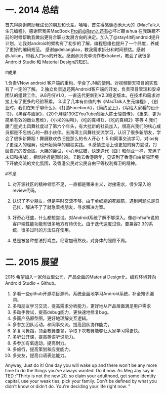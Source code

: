 一. 2014 总结
=

首先得感谢帮助我成长的朋友和长辈。哈哈，首先得感谢@池大大的《MacTalk人生元编程》，感谢帮我买MacBook Pro的@Ray少.还有@吥ど聽ぁhua 在我踌躇不前的时候帮助我做出更符合职业发展方向的决定。加入了@stay4it的android提升计划，让我对android的架构有了初步的了解，编程思维也提升了一个纬度，养成了更好的编码规范。
感谢@deliangliao，教我需求拆分和时间预估。感谢@Julian，带我入门ios的开发。感谢@贝壳单词作者drakeet，教会了我很多Android Studio 和 Material Design的知识。

#成果

1.负责VNow android 客户端的重构，学会了JNI的使用。对视频聊天项目的实现有了一定的了解。
2.独立负责返还网Android客户端的开发，负责项目管理和安卓团队的组建工作。从8月份V1.0，一直迭代更新到V2.3稳定版本。在技术和需求对接上有了更多的经验积累。
3.读了几本有价值的书《MacTalk人生元编程》,《创业时，我们在知乎聊什么》，《打造Facebook》，《简约至上》，《写给大家看的设计书》，《黑客与画家》，《20个月赚130亿YouTube创始人陈士骏自传》，《重来，更为简单有效的商业思维》，《小米的尖叫》，《吃的真相1》，《吃的真相2》等等
4.我们厦门星光土风舞社度过了第六个年头，有大批新的社员加入，很高兴我们的核心成员都是不忘初心的一群小伙伴。去海湾土风舞社交流学习，认识了很多新朋友，学会了很多新舞蹈！舞展联欢依旧是那么的令人开心！
5.和同事交流学习，对ios有了更深入的理解，也开始简单的编程实践。
6.感情生活上也更加的努力尝试，打破自己的安全区。大胆的尝试，小心地试错，快速迭代（囧！和创业一样，充满了未知和挑战），相信挫折是暂时的。
7.跑去香港跨年，见识到了香港自由贸易环境下开放交流的文化氛围，及香港公民对公民自由平等权利捍卫的精神。

#不足

1. 对开源社区的精神领悟不足，一直都是哪来主义，对接需求，很少深入的review代码。

2. 认识了不少朋友，但是平时交流不够，由于单细胞的死脑筋，遇到问题总是自己扛，解决不了了就急着找朋友，寻求解决方案。
3. 好奇心旺盛，什么都想尝试。对Android系统了解不够深入。像@infsafe说的客户端性能功能有很多地方有待优化。由于迭代速度过快，要兼容2.3的系统，很多过时的方法任在使用。
4. 总是被各种想法打鸡血。经常加班熬夜，对身体的照顾不周。

二. 2015 展望
=

2015 希望加入一家创业型公司，产品全面的Material Design化，编程环境转向
Android Studio + Github。

1. 多看一些github开源项目源码，系统全面地学习Android系统，补全知识漏洞。
2. 多和朋友学习交流，提高需求分析能力，更好地从产品层面满足用户需求
3. 多动手尝试，提高debug能力，更快速地修复bug。
4. 多画产品原型图，更好地理解交互逻辑。
5. 多参加团队活动，和同事交流，提高团队协作能力。
6. 多复习舞蹈，领会教舞要领，争取下次教舞能够让大家学习得更快。
7. 多听公开课，提高英语听说能力。
8. 多参加有氧运动，提高耐力。
9. 多旅行，提高策划和应变能力。
10. 多交友，提高口语表达能力。

Anyway, Just do it! One day you will wake up and there won't be 
any more time to do the things you've always wanted. Do it now.
As Meg Jay say in TED :"Thirty is not the new 20, so claim your adulthood, get some identity capital, use your weak ties, pick your family. Don't be defined by what you didn't know or didn't do. You're deciding your life right now. "
